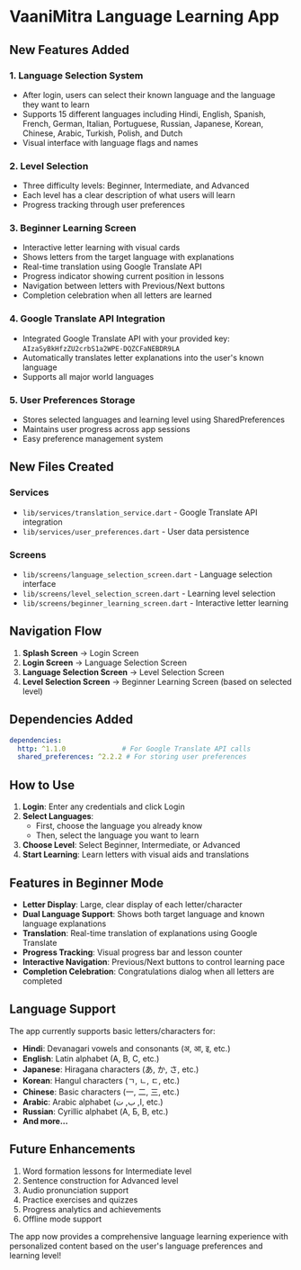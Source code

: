 # VaaniMitra Language Learning App

## New Features Added

### 1. **Language Selection System**
- After login, users can select their known language and the language they want to learn
- Supports 15 different languages including Hindi, English, Spanish, French, German, Italian, Portuguese, Russian, Japanese, Korean, Chinese, Arabic, Turkish, Polish, and Dutch
- Visual interface with language flags and names

### 2. **Level Selection**
- Three difficulty levels: Beginner, Intermediate, and Advanced
- Each level has a clear description of what users will learn
- Progress tracking through user preferences

### 3. **Beginner Learning Screen**
- Interactive letter learning with visual cards
- Shows letters from the target language with explanations
- Real-time translation using Google Translate API
- Progress indicator showing current position in lessons
- Navigation between letters with Previous/Next buttons
- Completion celebration when all letters are learned

### 4. **Google Translate API Integration**
- Integrated Google Translate API with your provided key: `AIzaSyBkHfzZU2crbS1a2WPE-DQZCFaNEBDR9LA`
- Automatically translates letter explanations into the user's known language
- Supports all major world languages

### 5. **User Preferences Storage**
- Stores selected languages and learning level using SharedPreferences
- Maintains user progress across app sessions
- Easy preference management system

## New Files Created

### Services
- `lib/services/translation_service.dart` - Google Translate API integration
- `lib/services/user_preferences.dart` - User data persistence

### Screens
- `lib/screens/language_selection_screen.dart` - Language selection interface
- `lib/screens/level_selection_screen.dart` - Learning level selection
- `lib/screens/beginner_learning_screen.dart` - Interactive letter learning

## Navigation Flow

1. **Splash Screen** → Login Screen
2. **Login Screen** → Language Selection Screen
3. **Language Selection Screen** → Level Selection Screen
4. **Level Selection Screen** → Beginner Learning Screen (based on selected level)

## Dependencies Added

```yaml
dependencies:
  http: ^1.1.0              # For Google Translate API calls
  shared_preferences: ^2.2.2 # For storing user preferences
```

## How to Use

1. **Login**: Enter any credentials and click Login
2. **Select Languages**: 
   - First, choose the language you already know
   - Then, select the language you want to learn
3. **Choose Level**: Select Beginner, Intermediate, or Advanced
4. **Start Learning**: Learn letters with visual aids and translations

## Features in Beginner Mode

- **Letter Display**: Large, clear display of each letter/character
- **Dual Language Support**: Shows both target language and known language explanations
- **Translation**: Real-time translation of explanations using Google Translate
- **Progress Tracking**: Visual progress bar and lesson counter
- **Interactive Navigation**: Previous/Next buttons to control learning pace
- **Completion Celebration**: Congratulations dialog when all letters are completed

## Language Support

The app currently supports basic letters/characters for:
- **Hindi**: Devanagari vowels and consonants (अ, आ, इ, etc.)
- **English**: Latin alphabet (A, B, C, etc.)
- **Japanese**: Hiragana characters (あ, か, さ, etc.)
- **Korean**: Hangul characters (ㄱ, ㄴ, ㄷ, etc.)
- **Chinese**: Basic characters (一, 二, 三, etc.)
- **Arabic**: Arabic alphabet (ا, ب, ت, etc.)
- **Russian**: Cyrillic alphabet (А, Б, В, etc.)
- **And more...**

## Future Enhancements

1. Word formation lessons for Intermediate level
2. Sentence construction for Advanced level
3. Audio pronunciation support
4. Practice exercises and quizzes
5. Progress analytics and achievements
6. Offline mode support

The app now provides a comprehensive language learning experience with personalized content based on the user's language preferences and learning level!